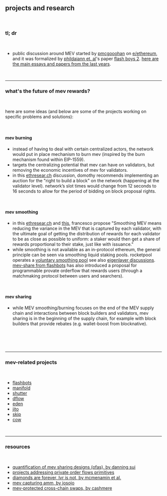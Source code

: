 ## projects and research

<br>

### tl; dr

<br>


* public discussion around MEV started by [pmcgooohan](https://twitter.com/pmcgoohancrypto?lang=en) on [e/ethereum](https://www.reddit.com/r/ethereum/comments/2d84yv/miners_frontrunning/), and it was formalized by [phildaiann et. al](https://twitter.com/phildaian)'s paper [flash boys 2](https://arxiv.org/abs/1904.05234). [here are the main essays and papers from the last years](history.md).

<br>

----

### what's the future of mev rewards?

<br>

here are some ideas (and below are some of the projects working on specific problems and solutions):

<br>

#### mev burning

* instead of having to deal with certain centralized actors, the network would put in place mechanism to burn mev (inspired by the burn mechanism found within EIP-1559).
* targets the centralizing potential that mev can have on validators, but removing the economic incentives of mev for validators.
* in this [ethresear.ch](https://ethresear.ch/t/burning-mev-through-block-proposer-auctions/14029/11) discussion, domothy recommends implementing an auction for the "right to build a block" on the network (happening at the validator level). network’s slot times would change from 12 seconds to 16 seconds to allow for the period of bidding on block proposal rights.

<br>

#### mev smoothing

* in this [ethresear.ch](https://ethresear.ch/t/committee-driven-mev-smoothing/10408) and [this](https://notes.ethereum.org/cA3EzpNvRBStk1JFLzW8qg), francesco propose "Smoothing MEV means reducing the variance in the MEV that is captured by each validator, with the ultimate goal of getting the distribution of rewards for each validator to be as close as possible to uniform: a staker would then get a share of rewards proportional to their stake, just like with issuance."
* while smoothing is not available as an in-protocol ethereum, the general principle can be seen via smoothing liquid staking pools. rocketpool operates a [voluntary smoothing pool](https://docs.rocketpool.net/guides/node/fee-distrib-sp.html#initializing-the-fee-distributor) see also [eigenlayer discussions](https://twitter.com/sreeramkannan/status/1561736268005814273). [mev-share from flashbots](https://github.com/go-outside-labs/mev-toolkit/tree/main/MEV_projects/flashbots) has also introduced a proposal for programmable provate orderflow that rewards users (through a matchmaking protocol between users and searchers).

<br>

#### mev sharing

* while MEV smoothing/burning focuses on the end of the MEV supply chain and interactions between block builders and validators, mev sharing is in the beginning of the supply chain, for example with block builders that provide rebates (e.g. wallet-boost from blocknative).

<br>

####


<br>

---

### mev-related projects

<br>

* [flashbots](flashbots)
* [manifold](manifold)
* [shutter](shutter)
* [dflow](dflow)
* [eden](eden)
* [jito](jito)
* [skip](skip)
* [cow](cow_protocol)


<br>

---

### resources

<br>

* [quantification of mev sharing designs (ofas), by danning sui](https://docs.google.com/presentation/d/1_pKKkUr_D-OvR2Kah56B0C0LYdO6zMECftBA_q7bM2c/edit#slide=id.g21fe09f5970_0_325)
* [projects addressing private order flows primitives](https://github.com/go-outside-labs/mev-toolkit/blob/main/MEV_searchers/private_order_flows/projects.md)
* [diamonds are forever, lvr is not, by mcmenamin et al.](https://arxiv.org/abs/2210.10601)
* [mev capturing amm, by josojo](https://ethresear.ch/t/mev-capturing-amm-mcamm/13336)
* [mev-protected cross-chain swaps, by cashmere](https://cashmerelabs.medium.com/cashmerelabs-testnet-1-0-2c11e23f36)
